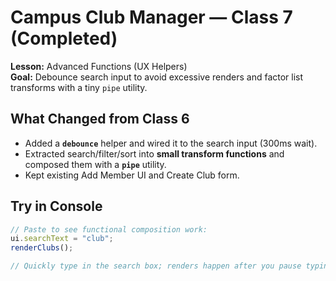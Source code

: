 # Campus Club Manager — Class 7 (Completed)
**Lesson:** Advanced Functions (UX Helpers)  
**Goal:** Debounce search input to avoid excessive renders and factor list transforms with a tiny `pipe` utility.

## What Changed from Class 6
- Added a **`debounce`** helper and wired it to the search input (300ms wait).
- Extracted search/filter/sort into **small transform functions** and composed them with a **`pipe`** utility.
- Kept existing Add Member UI and Create Club form.

## Try in Console
```js
// Paste to see functional composition work:
ui.searchText = "club";
renderClubs();

// Quickly type in the search box; renders happen after you pause typing.
```
